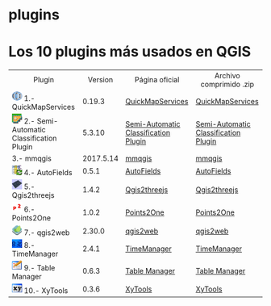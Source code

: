 # plugins
<h1>Los 10 plugins más usados en QGIS</h1>

<table style="width:100%">
<tr>
  <td align="center">Plugin</td>
<td align="center">Version</td>
<td align="center">Página oficial</td>
<td align="center">Archivo comprimido .zip</td>
</tr>
<tr>
<td> <img src="https://github.com/qgismexico/plugins/blob/master/iconos/quickmapservices.png" width="20" > 1.- QuickMapServices     </td>
  <td>
    0.19.3
  </td>
<td> <a href="https://plugins.qgis.org/plugins/quick_map_services/">QuickMapServices </td>
<td> <a href="https://github.com/qgismexico/plugins/blob/master/plugins/quick_map_services-0.19.3.zip">QuickMapServices </td>
</tr>
<tr>
<td> <img src="https://github.com/qgismexico/plugins/blob/master/iconos/semiautomaticclassification.png" width="20"> 2.- Semi-Automatic Classification Plugin  </td>
  <td>
    5.3.10
  </td>
<td> <a href="https://plugins.qgis.org/plugins/SemiAutomaticClassificationPlugin/">Semi-Automatic Classification Plugin </td>
<td> <a href="https://github.com/qgismexico/plugins/blob/master/plugins/SemiAutomaticClassificationPlugin-5.3.10.zip">Semi-Automatic Classification Plugin </td>
</tr>
</tr>
<tr>
<td>  3.- mmqgis  </td>
  <td>
    2017.5.14
  </td>
<td> <a href="https://plugins.qgis.org/plugins/mmqgis/">mmqgis </td>
<td> <a href="https://github.com/qgismexico/plugins/blob/master/plugins/mmqgis-2017.5.14.zip">mmqgis </td>
</tr>
<tr>
<td> <img src="https://github.com/qgismexico/plugins/blob/master/iconos/autofields.png" width="20"> 4.- AutoFields  </td>
  <td>
    0.5.1
  </td>
<td> <a href="https://plugins.qgis.org/plugins/AutoFields/">AutoFields </td>
<td> <a href="https://github.com/qgismexico/plugins/blob/master/plugins/AutoFields-0.5.1.zip">AutoFields </td>
</tr>
<tr>
<td> <img src="https://github.com/qgismexico/plugins/blob/master/iconos/qgis2threejs.png" width="20"> 5.- Qgis2threejs  </td>
  <td>
    1.4.2
  </td>
<td> <a href="https://plugins.qgis.org/plugins/Qgis2threejs/">Qgis2threejs </td>
<td> <a href="https://github.com/qgismexico/plugins/blob/master/plugins/Qgis2threejs-1.4.2.zip">Qgis2threejs </td>
</tr>
<tr>
<td> <img src="https://github.com/qgismexico/plugins/blob/master/iconos/points2one.png" width="20"> 6.- Points2One  </td>
  <td>
    1.0.2
  </td>
<td> <a href="https://plugins.qgis.org/plugins/points2one/">Points2One </td>
<td> <a href="https://github.com/qgismexico/plugins/blob/master/plugins/points2one-1.0.2.zip">Points2One </td>
</tr>
<tr>
<td> <img src="https://github.com/qgismexico/plugins/blob/master/iconos/qgis2web.png" width="20"> 7.- qgis2web  </td>
  <td>
    2.30.0
  </td>
<td> <a href="https://plugins.qgis.org/plugins/qgis2web/">qgis2web </td>
<td> <a href="https://github.com/qgismexico/plugins/blob/master/plugins/qgis2web-2.30.0.zip">qgis2web </td>
</tr>
<tr>
<td> <img src="https://github.com/qgismexico/plugins/blob/master/iconos/timemanager.png" width="20"> 8.- TimeManager  </td>
  <td>
    2.4.1
  </td>
<td> <a href="https://plugins.qgis.org/plugins/timemanager/">TimeManager </td>
<td> <a href="https://github.com/qgismexico/plugins/blob/master/plugins/timemanager-2.4.1.zip">TimeManager </td>
</tr>
<tr>
<td> <img src="https://github.com/qgismexico/plugins/blob/master/iconos/tablemanager.png" width="20"> 9.- Table Manager  </td>
  <td>
    0.6.3
  </td>
<td> <a href="https://plugins.qgis.org/plugins/tablemanager/">Table Manager </td>
<td> <a href="https://github.com/qgismexico/plugins/blob/master/plugins/tablemanager-0.6.3.zip">Table Manager </td>
</tr>
<tr>
<td> <img src="https://github.com/qgismexico/plugins/blob/master/iconos/xytools.png" width="20"> 10.- XyTools  </td>
  <td>
    0.3.6
  </td>
<td> <a href="https://plugins.qgis.org/plugins/xytools/">XyTools </td>
<td> <a href="https://github.com/qgismexico/plugins/blob/master/plugins/xytools-0.3.6.zip">XyTools </td>
</tr>
</table>
